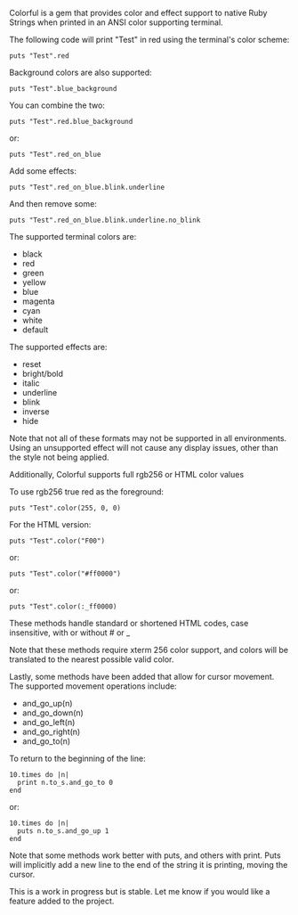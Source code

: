 Colorful is a gem that provides color and effect support to native Ruby Strings when printed in an ANSI color supporting terminal.

The following code will print "Test" in red using the terminal's color scheme:

    puts "Test".red

Background colors are also supported:

    puts "Test".blue_background

You can combine the two:

    puts "Test".red.blue_background

or:

    puts "Test".red_on_blue

Add some effects:

    puts "Test".red_on_blue.blink.underline

And then remove some:

    puts "Test".red_on_blue.blink.underline.no_blink

The supported terminal colors are:

*  black
*  red
*  green
*  yellow
*  blue
*  magenta
*  cyan
*  white
*  default

The supported effects are:
*  reset
*  bright/bold
*  italic
*  underline
*  blink
*  inverse
*  hide

Note that not all of these formats may not be supported in all environments.  Using an unsupported effect will not cause any display issues, other than the style not being applied.

Additionally, Colorful supports full rgb256 or HTML color values

To use rgb256 true red as the foreground:

    puts "Test".color(255, 0, 0)

For the HTML version:

    puts "Test".color("F00")

or:

    puts "Test".color("#ff0000")

or:

    puts "Test".color(:_ff0000)

These methods handle standard or shortened HTML codes, case insensitive, with or without # or _

Note that these methods require xterm 256 color support, and colors will be translated to the nearest possible valid color.

Lastly, some methods have been added that allow for cursor movement.  The supported movement operations include:
*  and_go_up(n)
*  and_go_down(n)
*  and_go_left(n)
*  and_go_right(n)
*  and_go_to(n)

To return to the beginning of the line:

    10.times do |n|
      print n.to_s.and_go_to 0
    end

or:

    10.times do |n|
      puts n.to_s.and_go_up 1
    end

Note that some methods work better with puts, and others with print.  Puts will implicitly add a new line to the end of the string it is printing, moving the cursor.

This is a work in progress but is stable.  Let me know if you would like a feature added to the project.
